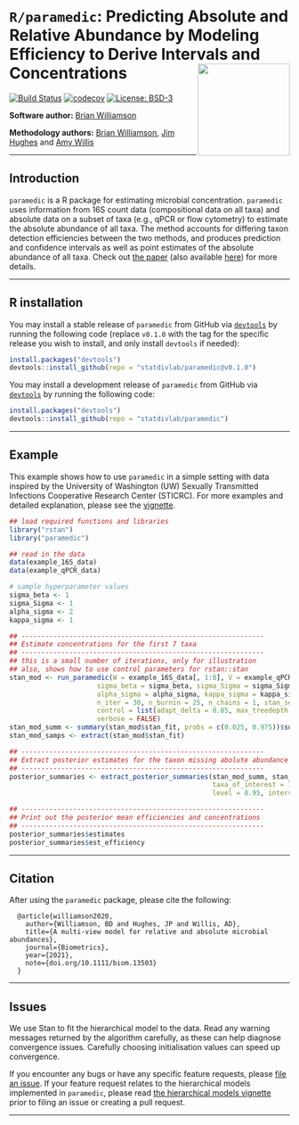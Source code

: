# `R/paramedic`: Predicting Absolute and Relative Abundance by Modeling Efficiency to Derive Intervals and Concentrations <img src="man/figures/paramedic-logo.png" align="right" width="165px"/>

[![Build Status](https://travis-ci.org/statdivlab/paramedic.svg?branch=master)](https://travis-ci.org/statdivlab/paramedic)
[![codecov](https://codecov.io/gh/statdivlab/paramedic/branch/master/graph/badge.svg?token=GnLFG7QNsh)](https://codecov.io/gh/statdivlab/paramedic)
[![License: BSD-3](https://img.shields.io/badge/License-BSD--3--Clause-yellow)](https://opensource.org/licenses/BSD-3-Clause)

**Software author:** [Brian Williamson](https://bdwilliamson.github.io/)

**Methodology authors:** [Brian Williamson](https://bdwilliamson.github.io/), [Jim Hughes](http://faculty.washington.edu/jphughes/) and [Amy Willis](http://statisticaldiversitylab.com/team/amy-willis)

------------------------------

## Introduction

`paramedic` is a R package for estimating microbial concentration. `paramedic` uses information from 16S count data (compositional data on all taxa) and absolute data on a subset of taxa (e.g., qPCR or flow cytometry) to estimate the absolute abundance of all taxa. The method accounts for differing taxon detection efficiencies between the two methods, and produces prediction and confidence intervals as well as point estimates of the absolute abundance of all taxa. Check out [the paper](https://onlinelibrary.wiley.com/doi/10.1111/biom.13503) (also available [here](https://pubmed.ncbi.nlm.nih.gov/34048057/)) for more details.

------------------------------

## R installation

You may install a stable release of `paramedic` from GitHub via  [`devtools`](https://www.rstudio.com/products/rpackages/devtools/) by running the following code (replace `v0.1.0` with the tag for the specific release you wish to install, and only install `devtools` if needed):

```r
install.packages("devtools")
devtools::install_github(repo = "statdivlab/paramedic@v0.1.0")
```

You may install a development release of `paramedic` from GitHub via [`devtools`](https://www.rstudio.com/products/rpackages/devtools/) by running the following code:

```r
install.packages("devtools")
devtools::install_github(repo = "statdivlab/paramedic")
```

------------------------------

## Example

This example shows how to use `paramedic` in a simple setting with data inspired by the University of Washington (UW) Sexually Transmitted Infections Cooperative Research Center (STICRC). For more examples and detailed explanation, please see the [vignette](https://statdivlab.github.io/paramedic/articles/introduction_to_paramedic.html).

```r
## load required functions and libraries
library("rstan")
library("paramedic")

## read in the data
data(example_16S_data)
data(example_qPCR_data)

# sample hyperparameter values
sigma_beta <- 1
sigma_Sigma <- 1
alpha_sigma <- 2
kappa_sigma <- 1

## -------------------------------------------------------------
## Estimate concentrations for the first 7 taxa
## -------------------------------------------------------------
## this is a small number of iterations, only for illustration
## also, shows how to use control parameters for rstan::stan
stan_mod <- run_paramedic(W = example_16S_data[, 1:8], V = example_qPCR_data,
                      sigma_beta = sigma_beta, sigma_Sigma = sigma_Sigma,
                      alpha_sigma = alpha_sigma, kappa_sigma = kappa_sigma,
                      n_iter = 30, n_burnin = 25, n_chains = 1, stan_seed = 4747,
                      control = list(adapt_delta = 0.85, max_treedepth = 15),
                      verbose = FALSE)
stan_mod_summ <- summary(stan_mod$stan_fit, probs = c(0.025, 0.975))$summary
stan_mod_samps <- extract(stan_mod$stan_fit)

## -------------------------------------------------------------
## Extract posterior estimates for the taxon missing abolute abundance data
## -------------------------------------------------------------
posterior_summaries <- extract_posterior_summaries(stan_mod_summ, stan_mod_samps,
                                                   taxa_of_interest = 7, mult_num = 1,
                                                   level = 0.95, interval_type = "wald")

## -------------------------------------------------------------
## Print out the posterior mean efficiencies and concentrations
## -------------------------------------------------------------
posterior_summaries$estimates
posterior_summaries$est_efficiency
```

------------------------------

## Citation

After using the `paramedic` package, please cite the following:

```
  @article{williamson2020,
    author={Williamson, BD and Hughes, JP and Willis, AD},
    title={A multi-view model for relative and absolute microbial abundances},
    journal={Biometrics},
    year={2021},
    note={doi.org/10.1111/biom.13503}
  }
```

------------------------------

## Issues

We use Stan to fit the hierarchical model to the data. Read any warning messages returned by the algorithm carefully, as these can help diagnose convergence issues. Carefully choosing initialisation values can speed up convergence.

If you encounter any bugs or have any specific feature requests, please [file an issue](https://github.com/statdivlab/paramedic/issues). If your feature request relates to the hierarchical models implemented in `paramedic`, please read [the hierarchical models vignette](https://statdivlab.github.io/paramedic/articles/hierarchical_model_specification.html) prior to filing an issue or creating a pull request.

------------------------------
